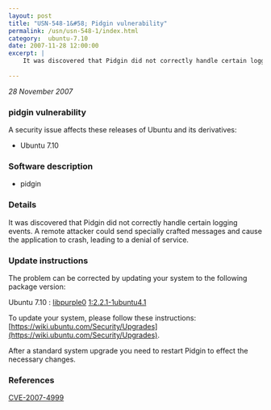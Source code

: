 ```yaml
---
layout: post
title: "USN-548-1&#58; Pidgin vulnerability"
permalink: /usn/usn-548-1/index.html
category:  ubuntu-7.10
date: 2007-11-28 12:00:00
excerpt: |
    It was discovered that Pidgin did not correctly handle certain logging events.  A remote attacker could send specially crafted messages and cause the application to crash, leading to a denial of service. 
    
--- 
```

 
 

*28 November 2007*

### pidgin vulnerability

A security issue affects these releases of Ubuntu and its derivatives:

* Ubuntu 7.10

### Software description

* pidgin 

### Details

It was discovered that Pidgin did not correctly handle certain logging events. A remote attacker could send specially crafted messages and cause the application to crash, leading to a denial of service. 

### Update instructions

The problem can be corrected by updating your system to the following package version:

Ubuntu 7.10
 : [libpurple0](https://launchpad.net/ubuntu/+source/pidgin) <span> [1:2.2.1-1ubuntu4.1](https://launchpad.net/ubuntu/+source/pidgin/1:2.2.1-1ubuntu4.1) </span> 

To update your system, please follow these instructions: [https://wiki.ubuntu.com/Security/Upgrades](https://wiki.ubuntu.com/Security/Upgrades).

After a standard system upgrade you need to restart Pidgin to effect the necessary changes. 

### References

 
 [CVE-2007-4999](http://people.ubuntu.com/~ubuntu-security/cve/CVE-2007-4999)
 

